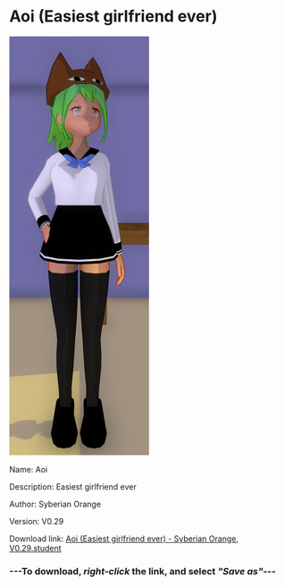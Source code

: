 # Aoi (Easiest girlfriend ever)

<img src = "https://raw.githubusercontent.com/Arbiter1223/Daigaku-Gurashi-Custom-Students/master/Students/Files/Aoi%20(Easiest%20girlfriend%20ever).png">

Name: Aoi

Description: Easiest girlfriend ever

Author: Syberian Orange

Version: V0.29

Download link: <a href="https://raw.githubusercontent.com/Arbiter1223/Daigaku-Gurashi-Custom-Students/master/Students/Files/Aoi%20(Easiest%20girlfriend%20ever)%20-%20Syberian%20Orange%2C%20V0.29.student">Aoi (Easiest girlfriend ever) - Syberian Orange, V0.29.student</a>

### ---**To download, _right-click_ the link, and select _"Save as"_**---
